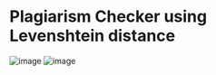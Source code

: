# Plagiarism Checker using Levenshtein distance

![image](https://user-images.githubusercontent.com/61427019/125892729-2c3195b7-4d91-4996-95c8-104629ab594d.png)
![image](https://user-images.githubusercontent.com/61427019/125892596-e79ccd92-71ec-404f-831b-058df609bbcb.png)
